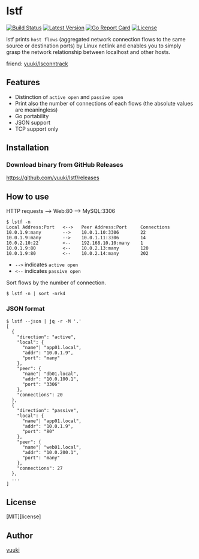 # lstf
[![Build Status](https://travis-ci.org/yuuki/lstf.svg?branch=master)](https://travis-ci.org/yuuki/lstf)
[![Latest Version](http://img.shields.io/github/release/yuuki/lstf.svg?style=flat-square)](https://github.com/yuuki/lstf/releases)
[![Go Report Card](https://goreportcard.com/badge/github.com/yuuki/lstf)](https://goreportcard.com/report/github.com/yuuki/lstf)
[![License](http://img.shields.io/:license-mit-blue.svg)](http://doge.mit-license.org)

lstf prints `host flows` (aggregated network connection flows to the same source or destination ports) by Linux netlink and enables you to simply grasp the network relationship between localhost and other hosts.

friend: [yuuki/lsconntrack](https://github.com/yuuki/lsconntrack)

## Features

- Distinction of `active open` and `passive open`
- Print also the number of connections of each flows (the absolute values are meaningless)
- Go portability
- JSON support
- TCP support only

## Installation

### Download binary from GitHub Releases

<https://github.com/yuuki/lstf/releases>

## How to use

HTTP requests --> Web:80 --> MySQL:3306

```shell
$ lstf -n
Local Address:Port   <-->   Peer Address:Port     Connections
10.0.1.9:many        -->    10.0.1.10:3306        22
10.0.1.9:many        -->    10.0.1.11:3306        14
10.0.2.10:22         <--    192.168.10.10:many    1
10.0.1.9:80          <--    10.0.2.13:many        120
10.0.1.9:80          <--    10.0.2.14:many        202
```

- `-->` indicates `active open`
- `<--` indicates `passive open`

Sort flows by the number of connection.

```shell
$ lstf -n | sort -nrk4
```

### JSON format

```shell-session
$ lstf --json | jq -r -M '.'
[
  {
    "direction": "active",
    "local": {
      "name"| "app01.local",
      "addr": "10.0.1.9",
      "port": "many"
    },
    "peer": {
      "name"| "db01.local",
      "addr": "10.0.100.1",
      "port": "3306"
    },
    "connections": 20
  },
  {
    "direction": "passive",
    "local": {
      "name"| "app01.local",
      "addr": "10.0.1.9",
      "port": "80"
    },
    "peer": {
      "name"| "web01.local",
      "addr": "10.0.200.1",
      "port": "many"
    },
    "connections": 27
  },
  ...
]
```

## License

[MIT][license]

## Author

[yuuki](https://github.com/yuuki)
